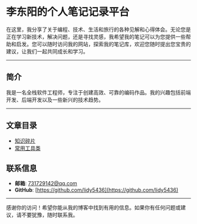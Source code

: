 # 李东阳的个人笔记记录平台

在这里，我分享了关于编程、技术、生活和旅行的各种见解和心得体会。无论您是正在学习新技术，解决问题，还是寻找灵感，我希望我的笔记可以为您提供一些帮助和启发。您可以随时访问我的网站，探索我的笔记库，欢迎您随时提出您宝贵的建议，让我们一起共同成长和学习。

---

## 简介

我是一名全栈软件工程师，专注于创建高效、可靠的编码作品。我的兴趣包括前端开发、后端开发以及一些新兴的技术趋势。

---

## 文章目录

- [知识碎片](/知识碎片)
- [常用工具类](/常用工具)

## 联系信息

- **邮箱**: 731729142@qq.com
- **GitHub**: [https://github.com/lidy5436](https://github.com/lidy5436)

---

感谢你的访问！希望你能从我的博客中找到有用的信息。如果你有任何问题或建议，请不要犹豫，随时联系我。


